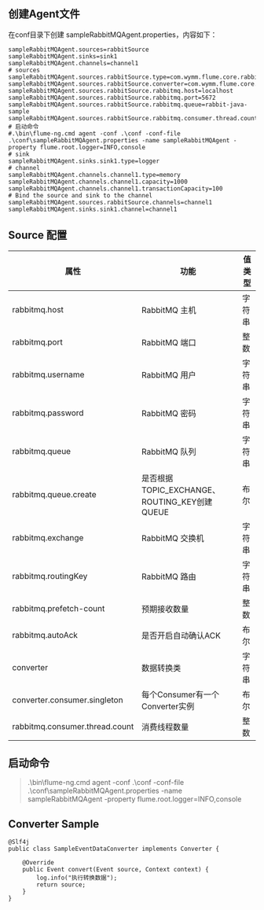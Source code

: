 ## 创建Agent文件
在conf目录下创建 sampleRabbitMQAgent.properties，内容如下：
```
sampleRabbitMQAgent.sources=rabbitSource
sampleRabbitMQAgent.sinks=sink1
sampleRabbitMQAgent.channels=channel1
# sources
sampleRabbitMQAgent.sources.rabbitSource.type=com.wymm.flume.core.rabbitmq.RabbitMQSource
sampleRabbitMQAgent.sources.rabbitSource.converter=com.wymm.flume.core.source.sample.SampleEventDataConverter
sampleRabbitMQAgent.sources.rabbitSource.rabbitmq.host=localhost
sampleRabbitMQAgent.sources.rabbitSource.rabbitmq.port=5672
sampleRabbitMQAgent.sources.rabbitSource.rabbitmq.queue=rabbit-java-sample
sampleRabbitMQAgent.sources.rabbitSource.rabbitmq.consumer.thread.count=5
# 启动命令
#.\bin\flume-ng.cmd agent -conf .\conf -conf-file .\conf\sampleRabbitMQAgent.properties -name sampleRabbitMQAgent -property flume.root.logger=INFO,console
# sink
sampleRabbitMQAgent.sinks.sink1.type=logger
# channel
sampleRabbitMQAgent.channels.channel1.type=memory
sampleRabbitMQAgent.channels.channel1.capacity=1000
sampleRabbitMQAgent.channels.channel1.transactionCapacity=100
# Bind the source and sink to the channel
sampleRabbitMQAgent.sources.rabbitSource.channels=channel1
sampleRabbitMQAgent.sinks.sink1.channel=channel1
```

## Source 配置
|  属性 | 功能 | 值类型 |
|---|---|---|
| rabbitmq.host | RabbitMQ 主机 | 字符串 |
| rabbitmq.port | RabbitMQ 端口 | 整数 |
| rabbitmq.username | RabbitMQ 用户 | 字符串 |
| rabbitmq.password | RabbitMQ 密码 | 字符串 |
| rabbitmq.queue | RabbitMQ 队列 | 字符串 |
| rabbitmq.queue.create | 是否根据TOPIC_EXCHANGE、ROUTING_KEY创建QUEUE | 布尔 |
| rabbitmq.exchange | RabbitMQ 交换机 | 字符串 |
| rabbitmq.routingKey | RabbitMQ 路由 | 字符串 |
| rabbitmq.prefetch-count | 预期接收数量 | 整数 |
| rabbitmq.autoAck | 是否开启自动确认ACK | 布尔 |
| converter | 数据转换类 | 字符串 |
| converter.consumer.singleton | 每个Consumer有一个Converter实例 | 布尔 |
| rabbitmq.consumer.thread.count | 消费线程数量 | 整数 |

## 启动命令
> .\bin\flume-ng.cmd agent -conf .\conf -conf-file .\conf\sampleRabbitMQAgent.properties -name sampleRabbitMQAgent -property flume.root.logger=INFO,console


## Converter Sample
```
@Slf4j
public class SampleEventDataConverter implements Converter {
    
    @Override
    public Event convert(Event source, Context context) {
        log.info("执行转换数据");
        return source;
    }
}
```